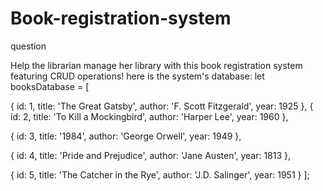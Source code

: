 # Book-registration-system


 question 

 Help the librarian manage her library with this book registration system featuring CRUD operations!
here is the system's database:
let booksDatabase = [
 
{
 id: 1,
 title: 'The Great Gatsby',
 author: 'F. Scott Fitzgerald',
 year: 1925 
},
{ 
id: 2, 
title: 'To Kill a Mockingbird', 
author: 'Harper Lee', 
year: 1960 
},
 
{ id: 3,
 title: '1984', 
author: 'George Orwell', 
year: 1949 
},
 
{ 
id: 4, 
title: 'Pride and Prejudice', 
author: 'Jane Austen', 
year: 1813 
},
 
{
 id: 5,
title: 'The Catcher in the Rye', 
author: 'J.D. Salinger', 
year: 1951 
}
];
